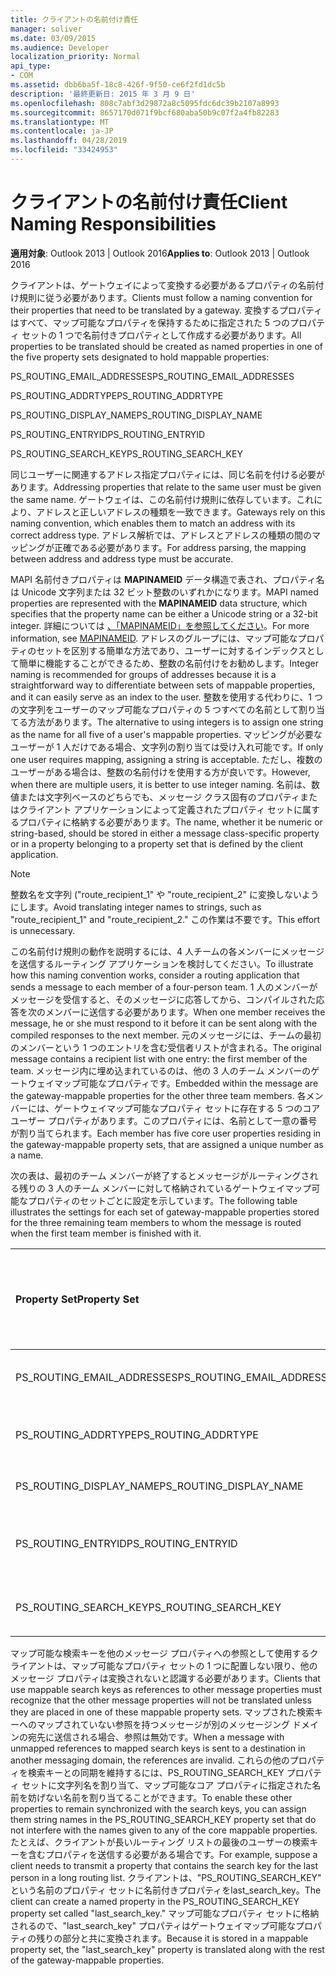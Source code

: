 ```yaml
---
title: クライアントの名前付け責任
manager: soliver
ms.date: 03/09/2015
ms.audience: Developer
localization_priority: Normal
api_type:
- COM
ms.assetid: dbb6ba5f-18c8-426f-9f50-ce6f2fd1dc5b
description: '最終更新日: 2015 年 3 月 9 日'
ms.openlocfilehash: 808c7abf3d29872a8c5095fdc6dc39b2107a8993
ms.sourcegitcommit: 8657170d071f9bcf680aba50b9c07f2a4fb82283
ms.translationtype: MT
ms.contentlocale: ja-JP
ms.lasthandoff: 04/28/2019
ms.locfileid: "33424953"
---
```

# <a name="client-naming-responsibilities"></a><span data-ttu-id="d61a5-103">クライアントの名前付け責任</span><span class="sxs-lookup"><span data-stu-id="d61a5-103">Client Naming Responsibilities</span></span>

  
  
<span data-ttu-id="d61a5-104">**適用対象**: Outlook 2013 | Outlook 2016</span><span class="sxs-lookup"><span data-stu-id="d61a5-104">**Applies to**: Outlook 2013 | Outlook 2016</span></span> 
  
<span data-ttu-id="d61a5-105">クライアントは、ゲートウェイによって変換する必要があるプロパティの名前付け規則に従う必要があります。</span><span class="sxs-lookup"><span data-stu-id="d61a5-105">Clients must follow a naming convention for their properties that need to be translated by a gateway.</span></span> <span data-ttu-id="d61a5-106">変換するプロパティはすべて、マップ可能なプロパティを保持するために指定された 5 つのプロパティ セットの 1 つで名前付きプロパティとして作成する必要があります。</span><span class="sxs-lookup"><span data-stu-id="d61a5-106">All properties to be translated should be created as named properties in one of the five property sets designated to hold mappable properties:</span></span>
  
<span data-ttu-id="d61a5-107">PS_ROUTING_EMAIL_ADDRESSES</span><span class="sxs-lookup"><span data-stu-id="d61a5-107">PS_ROUTING_EMAIL_ADDRESSES</span></span>
  
<span data-ttu-id="d61a5-108">PS_ROUTING_ADDRTYPE</span><span class="sxs-lookup"><span data-stu-id="d61a5-108">PS_ROUTING_ADDRTYPE</span></span>
  
<span data-ttu-id="d61a5-109">PS_ROUTING_DISPLAY_NAME</span><span class="sxs-lookup"><span data-stu-id="d61a5-109">PS_ROUTING_DISPLAY_NAME</span></span>
  
<span data-ttu-id="d61a5-110">PS_ROUTING_ENTRYID</span><span class="sxs-lookup"><span data-stu-id="d61a5-110">PS_ROUTING_ENTRYID</span></span>
  
<span data-ttu-id="d61a5-111">PS_ROUTING_SEARCH_KEY</span><span class="sxs-lookup"><span data-stu-id="d61a5-111">PS_ROUTING_SEARCH_KEY</span></span>
  
<span data-ttu-id="d61a5-112">同じユーザーに関連するアドレス指定プロパティには、同じ名前を付ける必要があります。</span><span class="sxs-lookup"><span data-stu-id="d61a5-112">Addressing properties that relate to the same user must be given the same name.</span></span> <span data-ttu-id="d61a5-113">ゲートウェイは、この名前付け規則に依存しています。これにより、アドレスと正しいアドレスの種類を一致できます。</span><span class="sxs-lookup"><span data-stu-id="d61a5-113">Gateways rely on this naming convention, which enables them to match an address with its correct address type.</span></span> <span data-ttu-id="d61a5-114">アドレス解析では、アドレスとアドレスの種類の間のマッピングが正確である必要があります。</span><span class="sxs-lookup"><span data-stu-id="d61a5-114">For address parsing, the mapping between address and address type must be accurate.</span></span>
  
<span data-ttu-id="d61a5-115">MAPI 名前付きプロパティは **MAPINAMEID** データ構造で表され、プロパティ名は Unicode 文字列または 32 ビット整数のいずれかになります。</span><span class="sxs-lookup"><span data-stu-id="d61a5-115">MAPI named properties are represented with the **MAPINAMEID** data structure, which specifies that the property name can be either a Unicode string or a 32-bit integer.</span></span> <span data-ttu-id="d61a5-116">詳細については [、「MAPINAMEID」を参照してください](mapinameid.md)。</span><span class="sxs-lookup"><span data-stu-id="d61a5-116">For more information, see [MAPINAMEID](mapinameid.md).</span></span> <span data-ttu-id="d61a5-117">アドレスのグループには、マップ可能なプロパティのセットを区別する簡単な方法であり、ユーザーに対するインデックスとして簡単に機能することができるため、整数の名前付けをお勧めします。</span><span class="sxs-lookup"><span data-stu-id="d61a5-117">Integer naming is recommended for groups of addresses because it is a straightforward way to differentiate between sets of mappable properties, and it can easily serve as an index to the user.</span></span> <span data-ttu-id="d61a5-118">整数を使用する代わりに、1 つの文字列をユーザーのマップ可能なプロパティの 5 つすべての名前として割り当てる方法があります。</span><span class="sxs-lookup"><span data-stu-id="d61a5-118">The alternative to using integers is to assign one string as the name for all five of a user's mappable properties.</span></span> <span data-ttu-id="d61a5-119">マッピングが必要なユーザーが 1 人だけである場合、文字列の割り当ては受け入れ可能です。</span><span class="sxs-lookup"><span data-stu-id="d61a5-119">If only one user requires mapping, assigning a string is acceptable.</span></span> <span data-ttu-id="d61a5-120">ただし、複数のユーザーがある場合は、整数の名前付けを使用する方が良いです。</span><span class="sxs-lookup"><span data-stu-id="d61a5-120">However, when there are multiple users, it is better to use integer naming.</span></span> <span data-ttu-id="d61a5-121">名前は、数値または文字列ベースのどちらでも、メッセージ クラス固有のプロパティまたはクライアント アプリケーションによって定義されたプロパティ セットに属するプロパティに格納する必要があります。</span><span class="sxs-lookup"><span data-stu-id="d61a5-121">The name, whether it be numeric or string-based, should be stored in either a message class-specific property or in a property belonging to a property set that is defined by the client application.</span></span> 
  
> [!NOTE]
> <span data-ttu-id="d61a5-122">整数名を文字列 ("route_recipient_1" や "route_recipient_2" に変換しないようにします。</span><span class="sxs-lookup"><span data-stu-id="d61a5-122">Avoid translating integer names to strings, such as "route_recipient_1" and "route_recipient_2."</span></span> <span data-ttu-id="d61a5-123">この作業は不要です。</span><span class="sxs-lookup"><span data-stu-id="d61a5-123">This effort is unnecessary.</span></span> 
  
<span data-ttu-id="d61a5-124">この名前付け規則の動作を説明するには、4 人チームの各メンバーにメッセージを送信するルーティング アプリケーションを検討してください。</span><span class="sxs-lookup"><span data-stu-id="d61a5-124">To illustrate how this naming convention works, consider a routing application that sends a message to each member of a four-person team.</span></span> <span data-ttu-id="d61a5-125">1 人のメンバーがメッセージを受信すると、そのメッセージに応答してから、コンパイルされた応答を次のメンバーに送信する必要があります。</span><span class="sxs-lookup"><span data-stu-id="d61a5-125">When one member receives the message, he or she must respond to it before it can be sent along with the compiled responses to the next member.</span></span> <span data-ttu-id="d61a5-126">元のメッセージには、チームの最初のメンバーという 1 つのエントリを含む受信者リストが含まれる。</span><span class="sxs-lookup"><span data-stu-id="d61a5-126">The original message contains a recipient list with one entry: the first member of the team.</span></span> <span data-ttu-id="d61a5-127">メッセージ内に埋め込まれているのは、他の 3 人のチーム メンバーのゲートウェイマップ可能なプロパティです。</span><span class="sxs-lookup"><span data-stu-id="d61a5-127">Embedded within the message are the gateway-mappable properties for the other three team members.</span></span> <span data-ttu-id="d61a5-128">各メンバーには、ゲートウェイマップ可能なプロパティ セットに存在する 5 つのコア ユーザー プロパティがあります。このプロパティには、名前として一意の番号が割り当てられます。</span><span class="sxs-lookup"><span data-stu-id="d61a5-128">Each member has five core user properties residing in the gateway-mappable property sets, that are assigned a unique number as a name.</span></span> 
  
<span data-ttu-id="d61a5-129">次の表は、最初のチーム メンバーが終了するとメッセージがルーティングされる残りの 3 人のチーム メンバーに対して格納されているゲートウェイマップ可能なプロパティのセットごとに設定を示しています。</span><span class="sxs-lookup"><span data-stu-id="d61a5-129">The following table illustrates the settings for each set of gateway-mappable properties stored for the three remaining team members to whom the message is routed when the first team member is finished with it.</span></span>
  
|<span data-ttu-id="d61a5-130">**Property Set**</span><span class="sxs-lookup"><span data-stu-id="d61a5-130">**Property Set**</span></span>|<span data-ttu-id="d61a5-131">**2  <br/> 番目のチーム メンバー**</span><span class="sxs-lookup"><span data-stu-id="d61a5-131">**Second Team  <br/> Member**</span></span>|<span data-ttu-id="d61a5-132">**サード チーム  <br/> メンバー**</span><span class="sxs-lookup"><span data-stu-id="d61a5-132">**Third Team  <br/> Member**</span></span>|<span data-ttu-id="d61a5-133">**4 番目の  <br/> チーム メンバー**</span><span class="sxs-lookup"><span data-stu-id="d61a5-133">**Fourth Team  <br/> Member**</span></span>|
|:-----|:-----|:-----|:-----|
|<span data-ttu-id="d61a5-134">PS_ROUTING_EMAIL_ADDRESSES</span><span class="sxs-lookup"><span data-stu-id="d61a5-134">PS_ROUTING_EMAIL_ADDRESSES</span></span>  <br/> |<span data-ttu-id="d61a5-135">アドレス = 0</span><span class="sxs-lookup"><span data-stu-id="d61a5-135">Address = 0</span></span>  <br/> |<span data-ttu-id="d61a5-136">アドレス = 1</span><span class="sxs-lookup"><span data-stu-id="d61a5-136">Address = 1</span></span>  <br/> |<span data-ttu-id="d61a5-137">アドレス = 2</span><span class="sxs-lookup"><span data-stu-id="d61a5-137">Address = 2</span></span>  <br/> |
|<span data-ttu-id="d61a5-138">PS_ROUTING_ADDRTYPE</span><span class="sxs-lookup"><span data-stu-id="d61a5-138">PS_ROUTING_ADDRTYPE</span></span>  <br/> |<span data-ttu-id="d61a5-139">アドレスの種類 = 0</span><span class="sxs-lookup"><span data-stu-id="d61a5-139">Address type = 0</span></span>  <br/> |<span data-ttu-id="d61a5-140">アドレスの種類 = 1</span><span class="sxs-lookup"><span data-stu-id="d61a5-140">Address type = 1</span></span>  <br/> |<span data-ttu-id="d61a5-141">アドレスの種類 = 2</span><span class="sxs-lookup"><span data-stu-id="d61a5-141">Address type = 2</span></span>  <br/> |
|<span data-ttu-id="d61a5-142">PS_ROUTING_DISPLAY_NAME</span><span class="sxs-lookup"><span data-stu-id="d61a5-142">PS_ROUTING_DISPLAY_NAME</span></span>  <br/> |<span data-ttu-id="d61a5-143">表示名 = 0</span><span class="sxs-lookup"><span data-stu-id="d61a5-143">Display name = 0</span></span>  <br/> |<span data-ttu-id="d61a5-144">表示名 = 1</span><span class="sxs-lookup"><span data-stu-id="d61a5-144">Display name = 1</span></span>  <br/> |<span data-ttu-id="d61a5-145">表示名 = 2</span><span class="sxs-lookup"><span data-stu-id="d61a5-145">Display name = 2</span></span>  <br/> |
|<span data-ttu-id="d61a5-146">PS_ROUTING_ENTRYID</span><span class="sxs-lookup"><span data-stu-id="d61a5-146">PS_ROUTING_ENTRYID</span></span>  <br/> |<span data-ttu-id="d61a5-147">エントリ識別子 = 0</span><span class="sxs-lookup"><span data-stu-id="d61a5-147">Entry identifier = 0</span></span>  <br/> |<span data-ttu-id="d61a5-148">エントリ識別子 = 1</span><span class="sxs-lookup"><span data-stu-id="d61a5-148">Entry identifier = 1</span></span>  <br/> |<span data-ttu-id="d61a5-149">エントリ識別子 = 2</span><span class="sxs-lookup"><span data-stu-id="d61a5-149">Entry identifier = 2</span></span>  <br/> |
|<span data-ttu-id="d61a5-150">PS_ROUTING_SEARCH_KEY</span><span class="sxs-lookup"><span data-stu-id="d61a5-150">PS_ROUTING_SEARCH_KEY</span></span>  <br/> |<span data-ttu-id="d61a5-151">検索キー = 0</span><span class="sxs-lookup"><span data-stu-id="d61a5-151">Search key = 0</span></span>  <br/> |<span data-ttu-id="d61a5-152">検索キー = 1</span><span class="sxs-lookup"><span data-stu-id="d61a5-152">Search key = 1</span></span>  <br/> |<span data-ttu-id="d61a5-153">検索キー = 2</span><span class="sxs-lookup"><span data-stu-id="d61a5-153">Search key = 2</span></span>  <br/> |
   
<span data-ttu-id="d61a5-154">マップ可能な検索キーを他のメッセージ プロパティへの参照として使用するクライアントは、マップ可能なプロパティ セットの 1 つに配置しない限り、他のメッセージ プロパティは変換されないと認識する必要があります。</span><span class="sxs-lookup"><span data-stu-id="d61a5-154">Clients that use mappable search keys as references to other message properties must recognize that the other message properties will not be translated unless they are placed in one of these mappable property sets.</span></span> <span data-ttu-id="d61a5-155">マップされた検索キーへのマップされていない参照を持つメッセージが別のメッセージング ドメインの宛先に送信される場合、参照は無効です。</span><span class="sxs-lookup"><span data-stu-id="d61a5-155">When a message with unmapped references to mapped search keys is sent to a destination in another messaging domain, the references are invalid.</span></span> <span data-ttu-id="d61a5-156">これらの他のプロパティを検索キーとの同期を維持するには、PS_ROUTING_SEARCH_KEY プロパティ セットに文字列名を割り当て、マップ可能なコア プロパティに指定された名前を妨げない名前を割り当てることができます。</span><span class="sxs-lookup"><span data-stu-id="d61a5-156">To enable these other properties to remain synchronized with the search keys, you can assign them string names in the PS_ROUTING_SEARCH_KEY property set that do not interfere with the names given to any of the core mappable properties.</span></span> <span data-ttu-id="d61a5-157">たとえば、クライアントが長いルーティング リストの最後のユーザーの検索キーを含むプロパティを送信する必要がある場合です。</span><span class="sxs-lookup"><span data-stu-id="d61a5-157">For example, suppose a client needs to transmit a property that contains the search key for the last person in a long routing list.</span></span> <span data-ttu-id="d61a5-158">クライアントは、"PS_ROUTING_SEARCH_KEY" という名前のプロパティ セットに名前付きプロパティをlast_search_key。</span><span class="sxs-lookup"><span data-stu-id="d61a5-158">The client can create a named property in the PS_ROUTING_SEARCH_KEY property set called "last_search_key."</span></span> <span data-ttu-id="d61a5-159">マップ可能なプロパティ セットに格納されるので、"last_search_key" プロパティはゲートウェイマップ可能なプロパティの残りの部分と共に変換されます。</span><span class="sxs-lookup"><span data-stu-id="d61a5-159">Because it is stored in a mappable property set, the "last_search_key" property is translated along with the rest of the gateway-mappable properties.</span></span>
  

